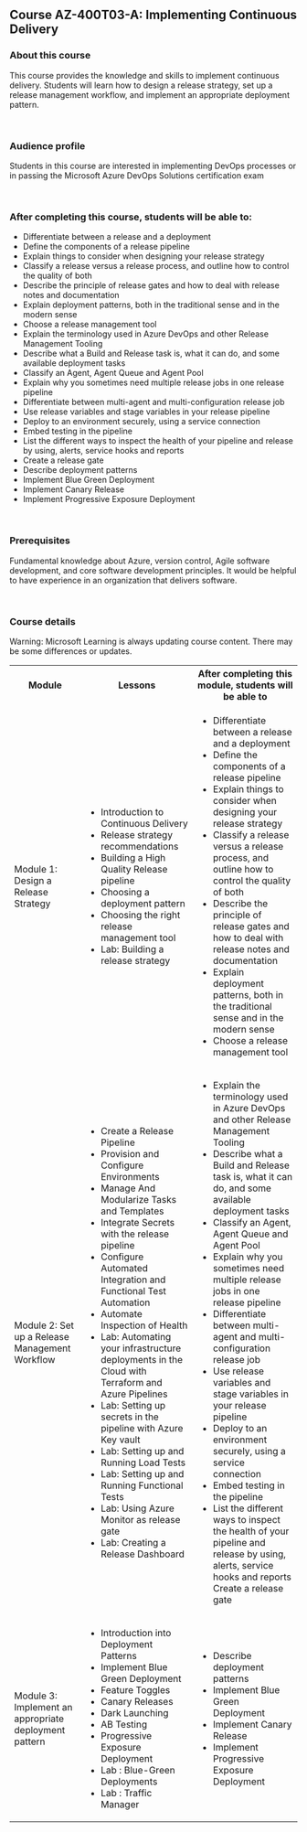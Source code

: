 ## Course AZ-400T03-A: Implementing Continuous Delivery


### About this course
This course provides the knowledge and skills to implement continuous delivery. Students will learn how to design a release strategy, set up a release management workflow, and implement an appropriate deployment pattern.

<br> 

### Audience profile
Students in this course are interested in implementing DevOps processes or in passing the Microsoft Azure DevOps Solutions certification exam

<br> 

### After completing this course, students will be able to:
 * Differentiate between a release and a deployment
 * Define the components of a release pipeline
 * Explain things to consider when designing your release strategy
 * Classify a release versus a release process, and outline how to control the quality of both
 * Describe the principle of release gates and how to deal with release notes and documentation
 * Explain deployment patterns, both in the traditional sense and in the modern sense
 * Choose a release management tool
 * Explain the terminology used in Azure DevOps and other Release Management Tooling
 * Describe what a Build and Release task is, what it can do, and some available deployment tasks 
 * Classify an Agent, Agent Queue and Agent Pool
 * Explain why you sometimes need multiple release jobs in one release pipeline
 * Differentiate between multi-agent and multi-configuration release job
 * Use release variables and stage variables in your release pipeline
 * Deploy to an environment securely, using a service connection
 * Embed testing in the pipeline
 * List the different ways to inspect the health of your pipeline and release by using, alerts, service hooks and reports
 * Create a release gate
 * Describe deployment patterns
 * Implement Blue Green Deployment
 * Implement Canary Release
 * Implement Progressive Exposure Deployment
 
 <br> 
 
### Prerequisites
Fundamental knowledge about Azure, version control, Agile software development, and core software development principles.
It would be helpful to have experience in an organization that delivers software.

<br> 

### Course details

Warning: Microsoft Learning is always updating course content. There may be some differences or updates.

<table>
    <tbody>
        <tr>
            <th align="center">Module</th>
            <th align="center">Lessons</th>
            <th align="center">After completing this module, students will be able to</th>
        </tr>
        <tr>
            <td>Module 1: Design a Release Strategy</td>
            <td>
                <ul>
                    <li>Introduction to Continuous Delivery</li>
                    <li>Release strategy recommendations</li>
                    <li>Building a High Quality Release pipeline</li>
                    <li>Choosing a deployment pattern</li>
                    <li>Choosing the right release management tool</li>
                    <li>Lab: Building a release strategy</li>
                </ul>
            </td>
            <td>
                <ul>
                    <li>Differentiate between a release and a deployment
                    <li>Define the components of a release pipeline</li>
                    <li>Explain things to consider when designing your release strategy</li>
                    <li>Classify a release versus a release process, and outline how to control the quality of both</li>
                    <li>Describe the principle of release gates and how to deal with release notes and documentation</li>
                    <li>Explain deployment patterns, both in the traditional sense and in the modern sense</li>
                    <li>Choose a release management tool</li>
                </ul>
            </td>
        </tr>
        <tr>
            <td>Module 2: Set up a Release Management Workflow</td>
            <td>
                <ul>
                    <li>Create a Release Pipeline</li>
                    <li>Provision and Configure Environments</li>
                    <li>Manage And Modularize Tasks and Templates </li>
                    <li>Integrate Secrets with the release pipeline</li>
                    <li>Configure Automated Integration and Functional Test Automation</li>
                    <li>Automate Inspection of Health</li>
                    <li>Lab: Automating your infrastructure deployments in the Cloud with Terraform and Azure Pipelines</li>
                    <li>Lab: Setting up secrets in the pipeline with Azure Key vault</li>
                    <li>Lab: Setting up and Running Load Tests</li>
                    <li>Lab: Setting up and Running Functional Tests</li>
                    <li>Lab: Using Azure Monitor as release gate</li>
                    <li>Lab: Creating a Release Dashboard</li>   
                </ul>
            </td>
            <td>
                <ul>
                    <li>Explain the terminology used in Azure DevOps and other Release Management Tooling</li>
                    <li>Describe what a Build and Release task is, what it can do, and some available deployment tasks</li>
                    <li>Classify an Agent, Agent Queue and Agent Pool</li>
                    <li>Explain why you sometimes need multiple release jobs in one release pipeline</li>
                    <li>Differentiate between multi-agent and multi-configuration release job</li>
                    <li>Use release variables and stage variables in your release pipeline</li>
                    <li>Deploy to an environment securely, using a service connection</li>
                    <li>Embed testing in the pipeline</li>
                    <li>List the different ways to inspect the health of your pipeline and release by using, alerts, service hooks and reports
Create a release gate</li>
                </ul>
            </td>
        </tr>
        <tr>
            <td>Module 3: Implement an appropriate deployment pattern</td>
            <td>
                <ul>
                    <li>Introduction into Deployment Patterns</li>
                    <li>Implement Blue Green Deployment</li>
                    <li>Feature Toggles</li>
                    <li>Canary Releases</li>
                    <li>Dark Launching</li>
                    <li>AB Testing</li>
                    <li>Progressive Exposure Deployment</li>
                    <li>Lab : Blue-Green Deployments</li>
                    <li>Lab : Traffic Manager</li>
                </ul>
            </td>
            <td>
                <ul>
                    <li>Describe deployment patterns</li>
                    <li>Implement Blue Green Deployment</li>
                    <li>Implement Canary Release</li>
                    <li>Implement Progressive Exposure Deployment</li>
                </ul>
            </td>
        </tr>
    </tbody>
</table>

